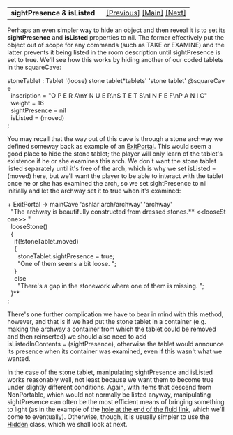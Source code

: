 <table width="100%" data-border="0" data-cellspacing="0"
data-cellpadding="3" data-bgcolor="#C0C0C0">
<colgroup>
<col style="width: 50%" />
<col style="width: 50%" />
</colgroup>
<tbody>
<tr>
<td style="text-align: left;"><strong>sightPresence &amp; isListed<br />
</strong></td>
<td style="text-align: right;"><a
href="findingincode.htm">[Previous]</a> <a
href="generalintroduction.htm">[Main]</a> <a
href="hidden.htm">[Next]</a></td>
</tr>
</tbody>
</table>

  
Perhaps an even simpler way to hide an object and then reveal it is to
set its **sightPresence** and **isListed** properties to nil. The former
effectively put the object out of scope for any commands (such as TAKE
or EXAMINE) and the latter prevents it being listed in the room
description until sightPresence is set to true. We'll see how this works
by hiding another of our coded tablets in the squareCave:  
  
stoneTablet : Tablet '(loose) stone tablet\*tablets' 'stone tablet' @squareCave  
  inscription = "O P E R A\nY N U E R\nS T E T S\nI N F E F\nP A N I C"  
  weight = 16  
  sightPresence = nil  
  isListed = (moved)    
;  
  
You may recall that the way out of this cave is through a stone archway
we defined someway back as example of an [ExitPortal](exitportal.htm).
This would seem a good place to hide the stone tablet; the player will
only learn of the tablet's existence if he or she examines this arch. We
don't want the stone tablet listed separately until it's free of the
arch, which is why we set isListed = (moved) here, but we'll want the
player to be able to interact with the tablet once he or she has
examined the arch, so we set sightPresence to nil initially and let the
archway set it to true when it's examined:  
  
+ ExitPortal -\> mainCave 'ashlar arch/archway' 'archway'  
  "The archway is beautifully constructed from dressed stones.** \<\<looseStone\>\> "  
  looseStone()  
  {  
    if(!stoneTablet.moved)  
    {  
      stoneTablet.sightPresence = true;  
      "One of them seems a bit loose. ";  
    }  
    else  
      "There's a gap in the stonework where one of them is missing. ";  
  }**  
;  
  
  
There's one further complication we have to bear in mind with this
method, however, and that is if we had put the stone tablet in a
container (e.g. making the archway a container from which the tablet
could be removed and then reinserted) we should also need to add
isListedInContents = (sightPresence), otherwise the tablet would
announce its presence when its container was examined, even if this
wasn't what we wanted.  
  
In the case of the stone tablet, manipulating sightPresence and isListed
works reasonably well, not least because we want them to become true
under slightly different conditions. Again, with items that descend from
NonPortable, which would not normally be listed anyway, manipulating
sightPresence can often be the most efficient means of bringing
something to light (as in the example of the [hole at the end of the
fluid link](lever(2).htm#tinyhole), which we'll come to eventually).
Otherwise, though, it is usually simpler to use the [Hidden](hidden.htm)
class, which we shall look at next.  
  
  
  
  
